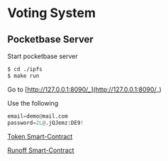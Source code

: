 # Voting System

## Pocketbase Server

Start pocketbase server
```bash
$ cd ./ipfs
$ make run
```

Go to [http://127.0.0.1:8090/_](http://127.0.0.1:8090/_)

Use the following
```python
email=demo@mail.com
password=2L@.jQJemz:DE9!
```


[Token Smart-Contract](https://mumbai.polygonscan.com/address/0xcD2Da9dB2Fd2c6e17adAe4B55D1AFa29a089A0fd)

[Runoff Smart-Contract](https://mumbai.polygonscan.com/address/0x004ede00c4cd487264ca39e10449a7e9d7b28826)